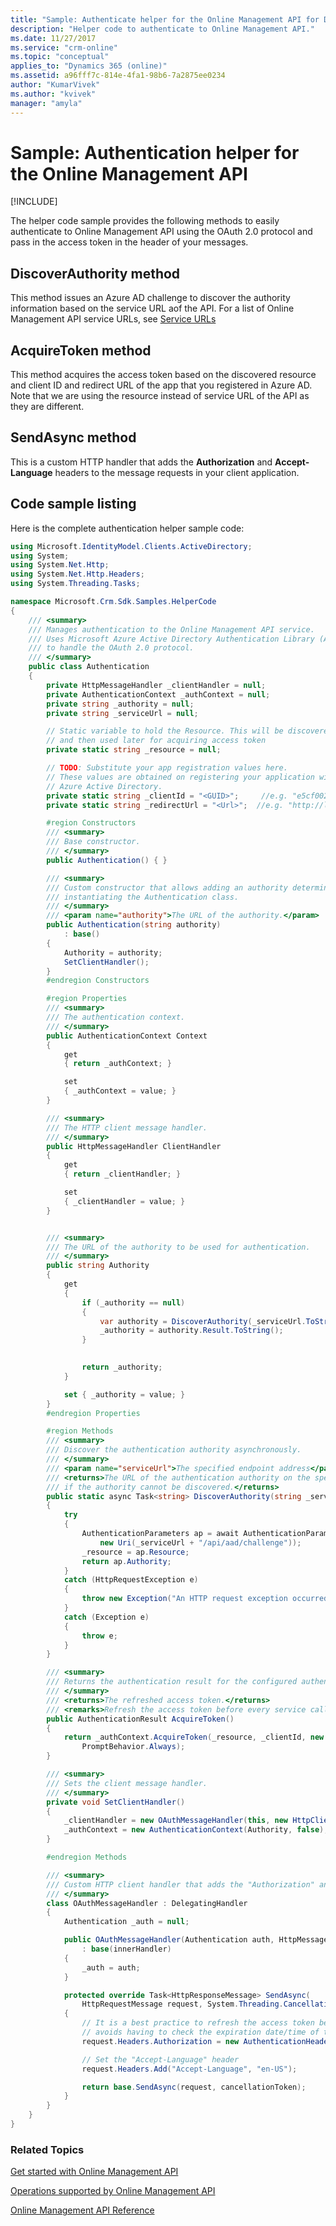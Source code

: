 ```yaml
---
title: "Sample: Authenticate helper for the Online Management API for Dynamics 365 Customer Enagament| MicrosoftDocs"
description: "Helper code to authenticate to Online Management API."
ms.date: 11/27/2017
ms.service: "crm-online"
ms.topic: "conceptual"
applies_to: "Dynamics 365 (online)"
ms.assetid: a96fff7c-814e-4fa1-98b6-7a2875ee0234
author: "KumarVivek"
ms.author: "kvivek"
manager: "amyla"
---
```

# Sample: Authentication helper for the Online Management API 

[!INCLUDE[](../../includes/cc_applies_to_update_9_0_0.md)]

The helper code sample provides the following methods to easily authenticate to Online Management API using the OAuth 2.0 protocol and pass in the access token in the header of your messages.

## DiscoverAuthority method
This method issues an Azure AD challenge to discover the authority information based on the service URL aof the API. For a list of Online Management API service URLs, see [Service URLs](get-started-online-management-api.md#service-url) 

## AcquireToken method
This method acquires the access token based on the discovered resource and client ID and redirect URL of the app that you registered in Azure AD. Note that we are using the resource instead of service URL of the API as they are different.


## SendAsync method

This is a custom HTTP handler that adds the **Authorization** and **Accept-Language** headers to the message requests in your client application.

## Code sample listing 

Here is the complete authentication helper sample code:

```csharp
using Microsoft.IdentityModel.Clients.ActiveDirectory;
using System;
using System.Net.Http;
using System.Net.Http.Headers;
using System.Threading.Tasks;

namespace Microsoft.Crm.Sdk.Samples.HelperCode
{
    /// <summary>
    /// Manages authentication to the Online Management API service.
    /// Uses Microsoft Azure Active Directory Authentication Library (ADAL) 
    /// to handle the OAuth 2.0 protocol. 
    /// </summary>
    public class Authentication
    {
        private HttpMessageHandler _clientHandler = null;
        private AuthenticationContext _authContext = null;
        private string _authority = null;        
        private string _serviceUrl = null;

        // Static variable to hold the Resource. This will be discovered
        // and then used later for acquiring access token
        private static string _resource = null;        

        // TODO: Substitute your app registration values here.
        // These values are obtained on registering your application with the 
        // Azure Active Directory.
        private static string _clientId = "<GUID>";     //e.g. "e5cf0024-a66a-4f16-85ce-99ba97a24bb2"
        private static string _redirectUrl = "<Url>";  //e.g. "http://localhost/SdkSample"

        #region Constructors
        /// <summary>
        /// Base constructor.
        /// </summary>
        public Authentication() { }

        /// <summary>
        /// Custom constructor that allows adding an authority determined asynchronously before 
        /// instantiating the Authentication class.
        /// </summary>                
        /// <param name="authority">The URL of the authority.</param>
        public Authentication(string authority)
            : base()
        {
            Authority = authority;
            SetClientHandler();
        }
        #endregion Constructors

        #region Properties
        /// <summary>
        /// The authentication context.
        /// </summary>
        public AuthenticationContext Context
        {
            get
            { return _authContext; }

            set
            { _authContext = value; }
        }

        /// <summary>
        /// The HTTP client message handler.
        /// </summary>
        public HttpMessageHandler ClientHandler
        {
            get
            { return _clientHandler; }

            set
            { _clientHandler = value; }
        }


        /// <summary>
        /// The URL of the authority to be used for authentication.
        /// </summary>
        public string Authority
        {
            get
            {
                if (_authority == null)
                {
                    var authority = DiscoverAuthority(_serviceUrl.ToString());
                    _authority = authority.Result.ToString();
                }
                    

                return _authority;
            }

            set { _authority = value; }
        }
        #endregion Properties

        #region Methods
        /// <summary>
        /// Discover the authentication authority asynchronously.
        /// </summary>
        /// <param name="serviceUrl">The specified endpoint address</param>
        /// <returns>The URL of the authentication authority on the specified endpoint address, or an empty string
        /// if the authority cannot be discovered.</returns>
        public static async Task<string> DiscoverAuthority(string _serviceUrl)
        {
            try
            {
                AuthenticationParameters ap = await AuthenticationParameters.CreateFromResourceUrlAsync(
                    new Uri(_serviceUrl + "/api/aad/challenge"));
                _resource = ap.Resource;
                return ap.Authority;
            }
            catch (HttpRequestException e)
            {
                throw new Exception("An HTTP request exception occurred during authority discovery.", e);
            }
            catch (Exception e)
            {
                throw e;
            }
        }

        /// <summary>
        /// Returns the authentication result for the configured authentication context.
        /// </summary>
        /// <returns>The refreshed access token.</returns>
        /// <remarks>Refresh the access token before every service call to avoid having to manage token expiration.</remarks>
        public AuthenticationResult AcquireToken()
        {
            return _authContext.AcquireToken(_resource, _clientId, new Uri(_redirectUrl),
                PromptBehavior.Always);
        }

        /// <summary>
        /// Sets the client message handler.
        /// </summary>
        private void SetClientHandler()
        {
            _clientHandler = new OAuthMessageHandler(this, new HttpClientHandler());
            _authContext = new AuthenticationContext(Authority, false);
        }

        #endregion Methods

        /// <summary>
        /// Custom HTTP client handler that adds the "Authorization" and "Accept-Language" headers to message requests.
        /// </summary>
        class OAuthMessageHandler : DelegatingHandler
        {
            Authentication _auth = null;

            public OAuthMessageHandler(Authentication auth, HttpMessageHandler innerHandler)
                : base(innerHandler)
            {
                _auth = auth;
            }

            protected override Task<HttpResponseMessage> SendAsync(
                HttpRequestMessage request, System.Threading.CancellationToken cancellationToken)
            {
                // It is a best practice to refresh the access token before every message request is sent. Doing so
                // avoids having to check the expiration date/time of the token. This operation is quick.
                request.Headers.Authorization = new AuthenticationHeaderValue("Bearer", _auth.AcquireToken().AccessToken);

                // Set the "Accept-Language" header
                request.Headers.Add("Accept-Language", "en-US");

                return base.SendAsync(request, cancellationToken);
            }
        }
    }
}

```

### Related Topics  

[Get started with Online Management API](get-started-online-management-api.md)

[Operations supported by Online Management API](operations-supported.md)

[Online Management API Reference](/rest/api/admin.services.crm.dynamics.com)
